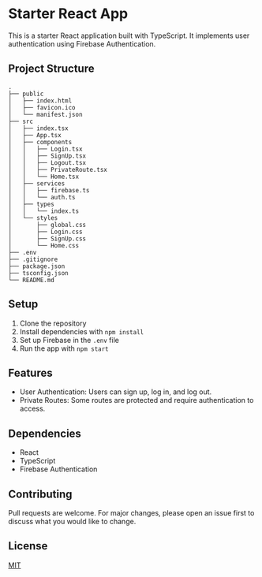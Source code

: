 # Starter React App

This is a starter React application built with TypeScript. It implements user authentication using Firebase Authentication.

## Project Structure

```
.
├── public
│   ├── index.html
│   ├── favicon.ico
│   └── manifest.json
├── src
│   ├── index.tsx
│   ├── App.tsx
│   ├── components
│   │   ├── Login.tsx
│   │   ├── SignUp.tsx
│   │   ├── Logout.tsx
│   │   ├── PrivateRoute.tsx
│   │   └── Home.tsx
│   ├── services
│   │   ├── firebase.ts
│   │   └── auth.ts
│   ├── types
│   │   └── index.ts
│   └── styles
│       ├── global.css
│       ├── Login.css
│       ├── SignUp.css
│       └── Home.css
├── .env
├── .gitignore
├── package.json
├── tsconfig.json
└── README.md
```

## Setup

1. Clone the repository
2. Install dependencies with `npm install`
3. Set up Firebase in the `.env` file
4. Run the app with `npm start`

## Features

- User Authentication: Users can sign up, log in, and log out.
- Private Routes: Some routes are protected and require authentication to access.

## Dependencies

- React
- TypeScript
- Firebase Authentication

## Contributing

Pull requests are welcome. For major changes, please open an issue first to discuss what you would like to change.

## License

[MIT](https://choosealicense.com/licenses/mit/)